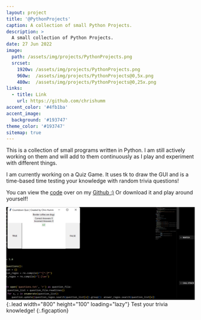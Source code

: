 ```yaml
---
layout: project
title: '@PythonProjects'
caption: A collection of small Python Projects.
description: >
  A small collection of Python Projects.
date: 27 Jun 2022
image: 
  path: /assets/img/projects/PythonProjects.png
  srcset: 
    1920w: /assets/img/projects/PythonProjects.png
    960w:  /assets/img/projects/PythonProjects@0,5x.png
    480w:  /assets/img/projects/PythonProjects@0,25x.png
links:
  - title: Link
    url: https://github.com/chrishumm
accent_color: '#4fb1ba'
accent_image:
  background: '#193747'
theme_color: '#193747'
sitemap: true
---
```


This is a collection of small programs written in Python. I am still actively working on them and will add to them continuously as I play and experiment with different things.

I am currently working on a Quiz Game. It uses tk to draw the GUI and is a time-based time testing your knowledge with random trivia questions! 

You can view the [code](https://github.com/chrishumm/PythonProjects) over on my [Github :)](https://www.github.com/chrishumm)
Or download it and play around yourself!

![Full-width image](/assets/img/projects/PythonProjects2.png){:.lead width="800" height="100" loading="lazy"}
Test your trivia knowledge! 
{:.figcaption}

